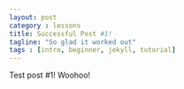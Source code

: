 ```yaml
---
layout: post
category : lessons
title: Successful Post #1!
tagline: "So glad it worked out"
tags : [intro, beginner, jekyll, tutorial]
---
```


Test post #1!  Woohoo!
